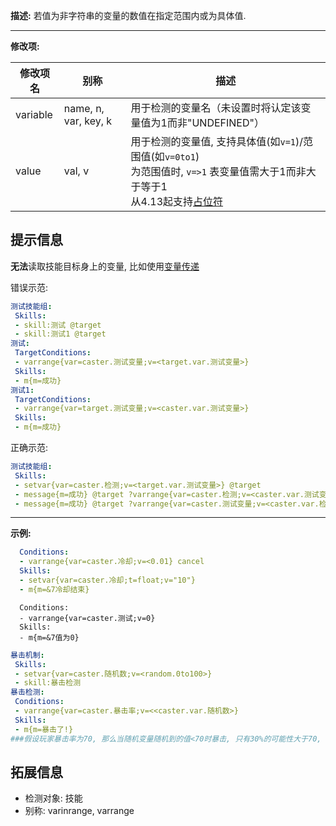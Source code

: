 **描述:** 若值为非字符串的变量的数值在指定范围内或为具体值.

---

**修改项:**

| 修改项名  | 别称           | 描述                      |
| --------- | -------------- | ------------------------- |
| variable | name, n, var, key, k | 用于检测的变量名（未设置时将认定该变量值为1而非"UNDEFINED"） |
| value | val, v | 用于检测的变量值, 支持具体值(如`v=1`)/范围值(如`v=0to1`)<br>为范围值时, `v=>1` 表变量值需大于1而非大于等于1<br>从4.13起支持[占位符](/技能/占位符) |

提示信息
----

**无法**读取技能目标身上的变量, 比如使用[变量传递](/技能/变量)  

错误示范:  
```yaml
测试技能组:
 Skills:
 - skill:测试 @target
 - skill:测试1 @target
测试:
 TargetConditions:
 - varrange{var=caster.测试变量;v=<target.var.测试变量>}
 Skills:
 - m{m=成功}
测试1:
 TargetConditions:
 - varrange{var=target.测试变量;v=<caster.var.测试变量>}
 Skills:
 - m{m=成功}
```

正确示范:  
```yaml
测试技能组:
 Skills:
 - setvar{var=caster.检测;v=<target.var.测试变量>} @target
 - message{m=成功} @target ?varrange{var=caster.检测;v=<caster.var.测试变量>}
 - message{m=成功} @target ?varrange{var=caster.测试变量;v=<caster.var.检测>}
```

---

**示例:**

```yaml
  Conditions:
  - varrange{var=caster.冷却;v=<0.01} cancel
  Skills:
  - setvar{var=caster.冷却;t=float;v="10"}
  - m{m=&7冷却结束}
```

```
  Conditions:
  - varrange{var=caster.测试;v=0}
  Skills:
  - m{m=&7值为0}
```
```yaml
暴击机制:
 Skills:
 - setvar{var=caster.随机数;v=<random.0to100>}
 - skill:暴击检测
暴击检测:
 Conditions:
 - varrange{var=caster.暴击率;v=<<caster.var.随机数>}
 Skills:
 - m{m=暴击了!}
###假设玩家暴击率为70, 那么当随机变量随机到的值<70时暴击, 只有30%的可能性大于70, 也就是不暴击
```

拓展信息
---

- 检测对象: 技能
- 别称: varinrange, varrange